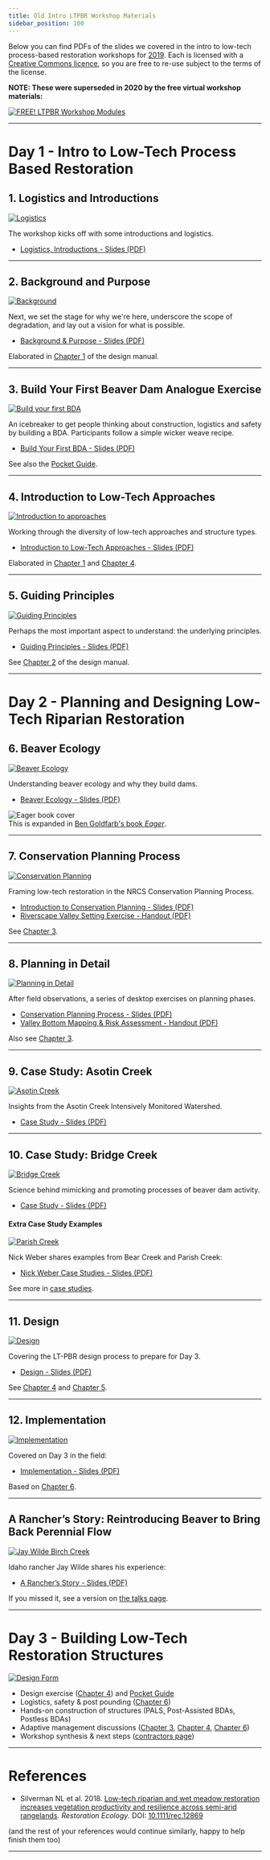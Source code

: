 ```yaml
---
title: Old Intro LTPBR Workshop Materials
sidebar_position: 100
---
```


Below you can find PDFs of the slides we covered in the intro to low-tech process-based restoration workshops for [2019](/workshops/2019/SGI/). Each is licensed with a [Creative Commons licence](https://creativecommons.org/), so you are free to re-use subject to the terms of the license.  

**NOTE: These were superseded in 2020 by the free virtual workshop materials:**

[![FREE! LTPBR Workshop Modules](/img/PBR-LT_round_30.png)](/resources/Topics)  

---

# Day 1 - Intro to Low-Tech Process Based Restoration

## 1. Logistics and Introductions

[![Logistics](/img/workshops/2019/PDF_01.png)](https://s3-us-west-2.amazonaws.com/etalweb.joewheaton.org/Workshops/LTPBR/2019/SGI/01_Logistics.pdf)

The workshop kicks off with some introductions and logistics.  

- [Logistics, Introductions - Slides (PDF)](https://s3-us-west-2.amazonaws.com/etalweb.joewheaton.org/Workshops/LTPBR/2019/SGI/01_Logistics.pdf)

---

## 2. Background and Purpose

[![Background](/img/workshops/2019/PDF_02.png)](https://s3-us-west-2.amazonaws.com/etalweb.joewheaton.org/RestorationConsortium/Workshops/2019/SGI/02_LowTech_BackgroundPurpose.pdf)

Next, we set the stage for why we're here, underscore the scope of degradation, and lay out a vision for what is possible.  

- [Background & Purpose - Slides (PDF)](https://s3-us-west-2.amazonaws.com/etalweb.joewheaton.org/RestorationConsortium/Workshops/2019/SGI/02_LowTech_BackgroundPurpose.pdf)

Elaborated in [Chapter 1](/manual/chap01) of the design manual.  

---

## 3. Build Your First Beaver Dam Analogue Exercise

[![Build your first BDA](/img/workshops/2019/PDF_03.png)](https://s3-us-west-2.amazonaws.com/etalweb.joewheaton.org/RestorationConsortium/Workshops/2019/SGI/03_ParkingLotBDA.pdf)

An icebreaker to get people thinking about construction, logistics and safety by building a BDA. Participants follow a simple wicker weave recipe.  

- [Build Your First BDA - Slides (PDF)](https://s3-us-west-2.amazonaws.com/etalweb.joewheaton.org/RestorationConsortium/Workshops/2019/SGI/03_ParkingLotBDA.pdf)

See also the [Pocket Guide](/resources/pocket).  

---

## 4. Introduction to Low-Tech Approaches

[![Introduction to approaches](/img/workshops/2019/PDF_04.png)](https://s3-us-west-2.amazonaws.com/etalweb.joewheaton.org/RestorationConsortium/Workshops/2019/SGI/04_LowTechApproaches.pdf)

Working through the diversity of low-tech approaches and structure types.  

- [Introduction to Low-Tech Approaches - Slides (PDF)](https://s3-us-west-2.amazonaws.com/etalweb.joewheaton.org/RestorationConsortium/Workshops/2019/SGI/04_LowTechApproaches.pdf)

Elaborated in [Chapter 1](/manual/chap01) and [Chapter 4](/manual/chap04).  

---

## 5. Guiding Principles

[![Guiding Principles](/img/workshops/2019/PDF_05.png)](https://s3-us-west-2.amazonaws.com/etalweb.joewheaton.org/RestorationConsortium/Workshops/2019/SGI/05_Principles.pdf)

Perhaps the most important aspect to understand: the underlying principles.  

- [Guiding Principles - Slides (PDF)](https://s3-us-west-2.amazonaws.com/etalweb.joewheaton.org/RestorationConsortium/Workshops/2019/SGI/05_Principles.pdf)

See [Chapter 2](/manual/chap02) of the design manual.  

---

# Day 2 - Planning and Designing Low-Tech Riparian Restoration

## 6. Beaver Ecology

[![Beaver Ecology](/img/workshops/2019/PDF_06.png)](https://s3-us-west-2.amazonaws.com/etalweb.joewheaton.org/RestorationConsortium/Workshops/2019/SGI/06_Beaver.pdf)

Understanding beaver ecology and why they build dams.  

- [Beaver Ecology - Slides (PDF)](https://s3-us-west-2.amazonaws.com/etalweb.joewheaton.org/RestorationConsortium/Workshops/2019/SGI/06_Beaver.pdf)

![Eager book cover](/img/covers/eager-goldfarb_1.jpg)  
This is expanded in [Ben Goldfarb's book *Eager*](https://www.amazon.com/Eager-Surprising-Secret-Beavers-Matter/dp/160358739X).

---

## 7. Conservation Planning Process

[![Conservation Planning](/img/workshops/2019/PDF_07.png)](https://s3-us-west-2.amazonaws.com/etalweb.joewheaton.org/RestorationConsortium/Workshops/2019/SGI/07_Planning_I.pdf)

Framing low-tech restoration in the NRCS Conservation Planning Process.  

- [Introduction to Conservation Planning - Slides (PDF)](https://s3-us-west-2.amazonaws.com/etalweb.joewheaton.org/RestorationConsortium/Workshops/2019/SGI/07_Planning_I.pdf)
- [Riverscape Valley Setting Exercise - Handout (PDF)](https://s3-us-west-2.amazonaws.com/etalweb.joewheaton.org/RestorationConsortium/Workshops/2019/SGI/ValleySetting_Exercise.pdf)

See [Chapter 3](/manual/chap03).  

---

## 8. Planning in Detail

[![Planning in Detail](/img/workshops/2019/PDF_08.png)](https://s3-us-west-2.amazonaws.com/etalweb.joewheaton.org/RestorationConsortium/Workshops/2019/SGI/08_Planning_II.pdf)

After field observations, a series of desktop exercises on planning phases.  

- [Conservation Planning Process - Slides (PDF)](https://s3-us-west-2.amazonaws.com/etalweb.joewheaton.org/RestorationConsortium/Workshops/2019/SGI/08_Planning_II.pdf)
- [Valley Bottom Mapping & Risk Assessment - Handout (PDF)](https://s3-us-west-2.amazonaws.com/etalweb.joewheaton.org/RestorationConsortium/Workshops/2019/SGI/VB_Exercises2.pdf)

Also see [Chapter 3](/manual/chap03).  

---

## 9. Case Study: Asotin Creek

[![Asotin Creek](/img/workshops/2019/PDF_09_Asotin.png)](https://s3-us-west-2.amazonaws.com/etalweb.joewheaton.org/RestorationConsortium/Workshops/2019/SGI/09_PromotingProcess_Asotin.pdf)

Insights from the Asotin Creek Intensively Monitored Watershed.  

- [Case Study - Slides (PDF)](https://s3-us-west-2.amazonaws.com/etalweb.joewheaton.org/RestorationConsortium/Workshops/2019/SGI/09_PromotingProcess_Asotin.pdf)

---

## 10. Case Study: Bridge Creek

[![Bridge Creek](/img/workshops/2019/PDF_10_Bridge.png)](https://s3-us-west-2.amazonaws.com/etalweb.joewheaton.org/RestorationConsortium/Workshops/2019/SGI/10_PromotingProcess_Bridge_bouwes.pdf)

Science behind mimicking and promoting processes of beaver dam activity.  

- [Case Study - Slides (PDF)](https://s3-us-west-2.amazonaws.com/etalweb.joewheaton.org/RestorationConsortium/Workshops/2019/SGI/10_PromotingProcess_Bridge_bouwes.pdf)

#### Extra Case Study Examples

[![Parish Creek](/img/workshops/2019/PDF_10_Parish.png)](https://s3-us-west-2.amazonaws.com/etalweb.joewheaton.org/RestorationConsortium/Workshops/2019/SGI/10_PromotingProcess_BearParish_weber.pdf)

Nick Weber shares examples from Bear Creek and Parish Creek:  

- [Nick Weber Case Studies - Slides (PDF)](https://s3-us-west-2.amazonaws.com/etalweb.joewheaton.org/RestorationConsortium/Workshops/2019/SGI/10_PromotingProcess_BearParish_weber.pdf)

See more in [case studies](/resources/casestudies).  

---

## 11. Design

[![Design](/img/workshops/2019/PDF_11.png)](https://s3-us-west-2.amazonaws.com/etalweb.joewheaton.org/RestorationConsortium/Workshops/2019/SGI/11_Design_Main.pdf)

Covering the LT-PBR design process to prepare for Day 3.  

- [Design - Slides (PDF)](https://s3-us-west-2.amazonaws.com/etalweb.joewheaton.org/RestorationConsortium/Workshops/2019/SGI/11_Design_Main.pdf)

See [Chapter 4](/manual/chap04) and [Chapter 5](/manual/chap05).  

---

## 12. Implementation

[![Implementation](/img/workshops/2019/PDF_12.png)](https://s3-us-west-2.amazonaws.com/etalweb.joewheaton.org/RestorationConsortium/Workshops/2019/SGI/12_Implementation.pdf)

Covered on Day 3 in the field:  

- [Implementation - Slides (PDF)](https://s3-us-west-2.amazonaws.com/etalweb.joewheaton.org/RestorationConsortium/Workshops/2019/SGI/12_Implementation.pdf)

Based on [Chapter 6](/manual/chap06).  

---

## A Rancher’s Story: Reintroducing Beaver to Bring Back Perennial Flow

[![Jay Wilde Birch Creek](/img/workshops/2019/Wilde_BirchCk.png)](https://s3-us-west-2.amazonaws.com/etalweb.joewheaton.org/RestorationConsortium/Workshops/2019/SGI/Wilde+-+Brich+Creek.pdf)

Idaho rancher Jay Wilde shares his experience:  

- [A Rancher’s Story - Slides (PDF)](https://s3-us-west-2.amazonaws.com/etalweb.joewheaton.org/RestorationConsortium/Workshops/2019/SGI/Wilde+-+Brich+Creek.pdf)

If you missed it, see a version on [the talks page](/resources/talks).  

---

# Day 3 - Building Low-Tech Restoration Structures

[![Design Form](/img/workshops/2019/DesignForm.png)](https://s3-us-west-2.amazonaws.com/etalweb.joewheaton.org/RestorationConsortium/Workshops/2019/SGI/Design_Sheet.pdf)

- Design exercise ([Chapter 4](/manual/chap04)) and [Pocket Guide](/resources/pocket)  
- Logistics, safety & post pounding ([Chapter 6](/manual/chap06))  
- Hands-on construction of structures (PALS, Post-Assisted BDAs, Postless BDAs)  
- Adaptive management discussions ([Chapter 3](/manual/chap03), [Chapter 4](/manual/chap04), [Chapter 6](/manual/chap06))  
- Workshop synthesis & next steps ([contractors page](/resources/contractors))

---

# References

- Silverman NL et al. 2018. [Low-tech riparian and wet meadow restoration increases vegetation productivity and resilience across semi-arid rangelands](https://www.researchgate.net/publication/326869390_Low-tech_riparian_and_wet_meadow_restoration_increases_vegetation_productivity_and_resilience_across_semi-arid_rangelands). *Restoration Ecology*. DOI: [10.1111/rec.12869](https://doi.org/10.1111/rec.12869)

(and the rest of your references would continue similarly, happy to help finish them too)

---

